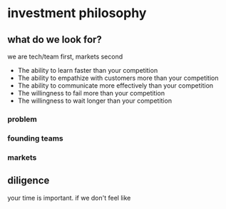 # investment philosophy

## what do we look for?
we are tech/team first, markets second
* The ability to learn faster than your competition
* The ability to empathize with customers more than your competition
* The ability to communicate more effectively than your competition
* The willingness to fail more than your competition
* The willingness to wait longer than your competition
### problem
### founding teams
### markets

## diligence
your time is important. if we don't feel like 
